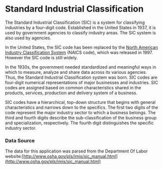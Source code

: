 # Standard Industrial Classification

The Standard Industrial Classification (SIC) is a system for classifying industries by a four-digit code. Established in the United States in 1937, it is used by government agencies to classify industry areas. The SIC system is also used by agencies.

In the United States, the SIC code has been replaced by the [North American Industry Classification System](https://en.wikipedia.org/wiki/North_American_Industry_Classification_System "North American Industry Classification System") (NAICS code), which was released in 1997.  However the SIC code is still widely.  

In the 1930s, the government needed standardized and meaningful ways in which to measure, analyze and share data across its various agencies. Thus, the Standard Industrial  Classification system was born. SIC codes are four-digit numerical representations of major businesses and industries. SIC codes are assigned based on common characteristics shared in the products, services, production and delivery system of a business.

SIC codes have a hierarchical, top-down structure that begins with general characteristics and narrows down to the specifics. The first two digits of the code represent the major industry sector to which a business belongs. The third and fourth digits describe the  sub-classification of the business group and specialization, respectively.  The fourth digit distinguishes the specific industry sector.

### Data Source

The data for this application was parsed from the Department Of Labor website:[http://www.osha.gov/pls/imis/sic_manual.html](http://www.osha.gov/pls/imis/sic_manual.html)
